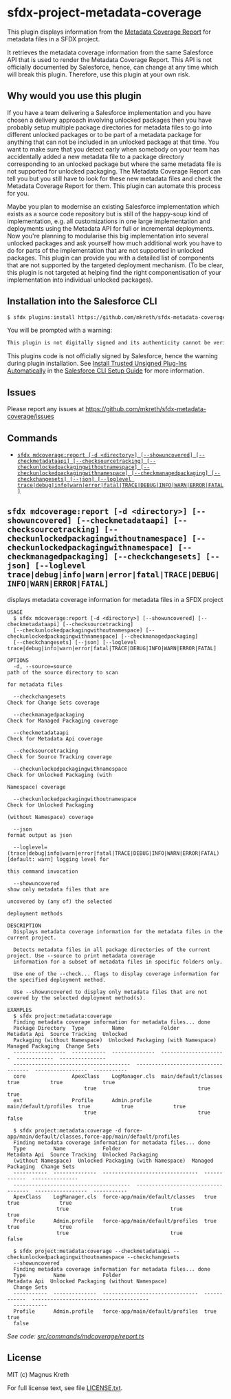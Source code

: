 # sfdx-project-metadata-coverage

This plugin displays information from the [Metadata Coverage Report](https://developer.salesforce.com/docs/metadata-coverage) for metadata files in a SFDX project.

It retrieves the metadata coverage information from the same Salesforce API that is used to render the Metadata Coverage Report. This API is not officially documented by Salesforce, hence, can change at any time which will break this plugin. Therefore, use this plugin at your own risk.

## Why would you use this plugin

If you have a team delivering a Salesforce implementation and you have chosen a delivery approach involving unlocked packages then you have probably setup multiple package directories for metadata files to go into different unlocked packages or to be part of a metadata package for anything that can not be included in an unlocked package at that time. You want to make sure that you detect early when somebody on your team has accidentally added a new metadata file to a package directory corresponding to an unlocked package but where the same metadata file is not supported for unlocked packaging.
The Metadata Coverage Report can tell you but you still have to look for these new metadata files and check the Metadata Coverage Report for them. This plugin can automate this process for you.

Maybe you plan to modernise an existing Salesforce implementation which exists as a source code repository but is still of the happy-soup kind of implementation, e.g. all customizations in one large implementation and deployments using the Metadata API for full or incremental deployments. Now you're planning to modularise this big implementation into several unlocked packages and ask yourself how much additional work you have to do for parts of the implementation that are not supported in unlocked packages. This plugin can provide you with a detailed list of components that are not supported by the targeted deployment mechanism. (To be clear, this plugin is not targeted at helping find the right componentisation of your implementation into individual unlocked packages).

## Installation into the Salesforce CLI

```bash
$ sfdx plugins:install https://github.com/mkreth/sfdx-metadata-coverage
```

You will be prompted with a warning:

```bash
This plugin is not digitally signed and its authenticity cannot be verified. Continue installation y/n?
```

This plugins code is not officially signed by Salesforce, hence the warning during plugin installation. See [Install Trusted Unsigned Plug-Ins Automatically](https://developer.salesforce.com/docs/atlas.en-us.sfdx_setup.meta/sfdx_setup/sfdx_setup_allowlist.htm) in the [Salesforce CLI Setup Guide](https://developer.salesforce.com/docs/atlas.en-us.sfdx_setup.meta/sfdx_setup/) for more information.

## Issues

Please report any issues at https://github.com/mkreth/sfdx-metadata-coverage/issues

## Commands

<!-- commands -->

- [`sfdx mdcoverage:report [-d <directory>] [--showuncovered] [--checkmetadataapi] [--checksourcetracking] [--checkunlockedpackagingwithoutnamespace] [--checkunlockedpackagingwithnamespace] [--checkmanagedpackaging] [--checkchangesets] [--json] [--loglevel trace|debug|info|warn|error|fatal|TRACE|DEBUG|INFO|WARN|ERROR|FATAL]`](#sfdx-mdcoveragereport--d-directory---showuncovered---checkmetadataapi---checksourcetracking---checkunlockedpackagingwithoutnamespace---checkunlockedpackagingwithnamespace---checkmanagedpackaging---checkchangesets---json---loglevel-tracedebuginfowarnerrorfataltracedebuginfowarnerrorfatal)

## `sfdx mdcoverage:report [-d <directory>] [--showuncovered] [--checkmetadataapi] [--checksourcetracking] [--checkunlockedpackagingwithoutnamespace] [--checkunlockedpackagingwithnamespace] [--checkmanagedpackaging] [--checkchangesets] [--json] [--loglevel trace|debug|info|warn|error|fatal|TRACE|DEBUG|INFO|WARN|ERROR|FATAL]`

displays metadata coverage information for metadata files in a SFDX project

```
USAGE
  $ sfdx mdcoverage:report [-d <directory>] [--showuncovered] [--checkmetadataapi] [--checksourcetracking]
  [--checkunlockedpackagingwithoutnamespace] [--checkunlockedpackagingwithnamespace] [--checkmanagedpackaging]
  [--checkchangesets] [--json] [--loglevel trace|debug|info|warn|error|fatal|TRACE|DEBUG|INFO|WARN|ERROR|FATAL]

OPTIONS
  -d, --source=source                                                               path of the source directory to scan
                                                                                    for metadata files

  --checkchangesets                                                                 Check for Change Sets coverage

  --checkmanagedpackaging                                                           Check for Managed Packaging coverage

  --checkmetadataapi                                                                Check for Metadata Api coverage

  --checksourcetracking                                                             Check for Source Tracking coverage

  --checkunlockedpackagingwithnamespace                                             Check for Unlocked Packaging (with
                                                                                    Namespace) coverage

  --checkunlockedpackagingwithoutnamespace                                          Check for Unlocked Packaging
                                                                                    (without Namespace) coverage

  --json                                                                            format output as json

  --loglevel=(trace|debug|info|warn|error|fatal|TRACE|DEBUG|INFO|WARN|ERROR|FATAL)  [default: warn] logging level for
                                                                                    this command invocation

  --showuncovered                                                                   show only metadata files that are
                                                                                    uncovered by (any of) the selected
                                                                                    deployment methods

DESCRIPTION
  Displays metadata coverage information for the metadata files in the current project.

  Detects metadata files in all package directories of the current project. Use --source to print metadata coverage
  information for a subset of metadata files in specific folders only.

  Use one of the --check... flags to display coverage information for the specified deployment method.

  Use --showuncovered to display only metadata files that are not covered by the selected deployment method(s).

EXAMPLES
  $ sfdx project:metadata:coverage
  Finding metadata coverage information for metadata files... done
  Package Directory  Type         Name            Folder                 Metadata Api  Source Tracking  Unlocked
  Packaging (without Namespace)  Unlocked Packaging (with Namespace)  Managed Packaging  Change Sets
  -----------------  -----------  --------------  ---------------------  ------------  ---------------
  --------------------------------------  -----------------------------------  -----------------  -----------
  core               ApexClass    LogManager.cls  main/default/classes   true          true             true
                         true                                 true               true
  ext                Profile      Admin.profile   main/default/profiles  true          true             true
                         true                                 true               false

  $ sfdx project:metadata:coverage -d force-app/main/default/classes,force-app/main/default/profiles
  Finding metadata coverage information for metadata files... done
  Type         Name            Folder                           Metadata Api  Source Tracking  Unlocked Packaging
  (without Namespace)  Unlocked Packaging (with Namespace)  Managed Packaging  Change Sets
  -----------  --------------  -------------------------------  ------------  ---------------
  --------------------------------------  -----------------------------------  -----------------  -----------
  ApexClass    LogManager.cls  force-app/main/default/classes   true          true             true
                true                                 true               true
  Profile      Admin.profile   force-app/main/default/profiles  true          true             true
                true                                 true               false

  $ sfdx project:metadata:coverage --checkmetadataapi --checkunlockedpackagingwithoutnamespace --checkchangesets
  --showuncovered
  Finding metadata coverage information for metadata files... done
  Type         Name            Folder                           Metadata Api  Unlocked Packaging (without Namespace)
  Change Sets
  -----------  --------------  -------------------------------  ------------  --------------------------------------
  -----------
  Profile      Admin.profile   force-app/main/default/profiles  true          true
  false
```

_See code: [src/commands/mdcoverage/report.ts](https://github.com/mkreth/sfdx-metadata-coverage/blob/main/src/commands/mdcoverage/report.ts)_

<!-- commandsstop -->

## License

MIT (c) Magnus Kreth

For full license text, see file [LICENSE.txt](LICENSE.txt).
